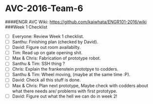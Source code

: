 # AVC-2016-Team-6
####ENGR AVC Wiki: https://github.com/kaiwhata/ENGR101-2016/wiki
###Week 1 Checklist
- [ ] Everyone: Review Week 1 checklist.
- [ ] Santhu: Finishing plan (checked by David).
- [ ] David: Figure out room availabilty.
- [ ] Tim: Read up on gate opening shit.
- [ ] Max & Chris: Fabrication of prototype robot.
- [ ] Santhu & Tim: SSH thing ?
- [ ] Chris: Explain the frankenstein prototpye to codders.
- [ ] Santhu & Tim: Wheel moving, (maybe at the same time :P).
- [ ] David: Check all this stuff is done.
- [ ] Max & Chris: Plan next prototype, Maybe check with codders about what there needs are/ problems with first prototype.
- [ ] David: Figure out what the hell we can do in week 2!
